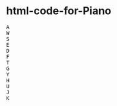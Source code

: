 # html-code-for-Piano
<head>
  <meta charset="UTF-8">
  <title>JS Piano</title>
  <link rel="stylesheet" href="piano-style.css">
</head>

<body>
  <div class="keys">
    <div data-key="65" class="white key">
      <kbd>A</kbd>
    </div>
    <div data-key="87" class="black key c-sharp sharp-pos-top">
      <kbd>W</kbd>
    </div>
    <div data-key="83" class="white key">
      <kbd>S</kbd>
    </div>
    <div data-key="69" class="black key d-sharp sharp-pos-top">
      <kbd>E</kbd>
    </div>
    <div data-key="68" class="white key">
      <kbd>D</kbd>
    </div>
    <div data-key="70" class="white key">
      <kbd>F</kbd>
    </div>
    <div data-key="84" class="black key sharp-pos-top">
      <kbd>T</kbd>
    </div>
    <div data-key="71" class="white key">
      <kbd>G</kbd>
    </div>
    <div data-key="89" class="black key g-sharp sharp-pos-top">
      <kbd>Y</kbd>
    </div>
    <div data-key="72" class="white key">
      <kbd>H</kbd>
    </div>
    <div data-key="85" class="black key a-sharp sharp-pos-top">
      <kbd>U</kbd>
    </div>
    <div data-key="74" class="white key">
      <kbd>J</kbd>
    </div>
    <div data-key="75" class="white key">
      <kbd>K</kbd>
    </div>
  </div>

  <audio preload="auto" data-key="65" src="https://www.dropbox.com/s/n5qnsrh08wopcn3/C4.wav?raw=1"></audio>
  <audio preload="auto" data-key="87" src="https://www.dropbox.com/s/mlvxp8dr5tqflru/CSharp4.wav?raw=1"></audio>
  <audio preload="auto" data-key="83" src="https://www.dropbox.com/s/v7c2e1dkohoehif/D4.wav?raw=1"></audio>
  <audio preload="auto" data-key="69" src="https://www.dropbox.com/s/rothtf17sznja4h/DSharp4.wav?raw=1"></audio>
  <audio preload="auto" data-key="68" src="https://www.dropbox.com/s/dt29ctu820z5o27/E4.wav?raw=1"></audio>
  <audio preload="auto" data-key="70" src="https://www.dropbox.com/s/ekxipaae5z5o6pj/F4.wav?raw=1"></audio>
  <audio preload="auto" data-key="84" src="https://www.dropbox.com/s/zcxdjd1h7vnb8gj/FSharp4.wav?raw=1"></audio>
  <audio preload="auto" data-key="71" src="https://www.dropbox.com/s/fxmjtc6sdn6z6rw/G4.wav?raw=1"></audio>
  <audio preload="auto" data-key="89" src="https://www.dropbox.com/s/wiefstl79c7zhx5/GSharp4.wav?raw=1"></audio>
  <audio preload="auto" data-key="72" src="https://www.dropbox.com/s/cw5vif8xfiz3awi/A4.wav?raw=1"></audio>
  <audio preload="auto" data-key="85" src="https://www.dropbox.com/s/9mvr1pu8g7ijw55/ASharp4.wav?raw=1"></audio>
  <audio preload="auto" data-key="74" src="https://www.dropbox.com/s/4xvygmn3lxhdc2s/B4.wav?raw=1"></audio>
  <audio preload="auto" data-key="75" src="https://www.dropbox.com/s/0wvnhiy6c09euvj/C5.wav?raw=1"></audio>

<script type="text/javascript" src="piano.js"></script>
